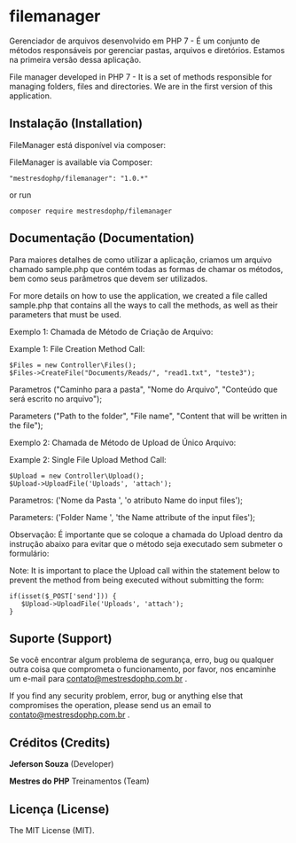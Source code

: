 # **filemanager**
Gerenciador de arquivos desenvolvido em PHP 7 - É um conjunto de métodos responsáveis por gerenciar pastas, arquivos e diretórios. Estamos na primeira versão dessa aplicação.

File manager developed in PHP 7 - It is a set of methods responsible for managing folders, files and directories. We are in the first version of this application.


## **Instalação (Installation)**

FileManager está disponível via composer:

FileManager is available via Composer:

```
"mestresdophp/filemanager": "1.0.*"
```

or run

```
composer require mestresdophp/filemanager
```


## **Documentação (Documentation)**

Para maiores detalhes de como utilizar a aplicação, criamos um arquivo chamado sample.php que contém todas as formas de chamar os métodos, bem como seus parâmetros que devem ser utilizados.

For more details on how to use the application, we created a file called sample.php that contains all the ways to call the methods, as well as their parameters that must be used.

Exemplo 1: Chamada de Método de Criação de Arquivo: 

Example 1: File Creation Method Call:

```
$Files = new Controller\Files();
$Files->CreateFile("Documents/Reads/", "read1.txt", "teste3");
```

Parametros ("Caminho para a pasta", "Nome do Arquivo", "Conteúdo que será escrito no arquivo");

Parameters ("Path to the folder", "File name", "Content that will be written in the file");

Exemplo 2: Chamada de Método de Upload de Único Arquivo:

Example 2: Single File Upload Method Call:

```
$Upload = new Controller\Upload();
$Upload->UploadFile('Uploads', 'attach');
```
 
 Parametros: ('Nome da Pasta ', 'o atributo Name do input files');
 
 Parameters: ('Folder Name ', 'the Name attribute of the input files');
 
 Observação: É importante que se coloque a chamada do Upload dentro da instrução abaixo para evitar que o método seja executado sem submeter o formulário:
 
 Note: It is important to place the Upload call within the statement below to prevent the method from being executed without submitting the form:
 
 ```
 if(isset($_POST['send'])) {
    $Upload->UploadFile('Uploads', 'attach');
 }
```


## **Suporte (Support)**

Se você encontrar algum problema de segurança, erro, bug ou qualquer outra coisa que comprometa o funcionamento, por favor, nos encaminhe um e-mail para [contato@mestresdophp.com.br](contato@mestresdophp.com.br) .

If you find any security problem, error, bug or anything else that compromises the operation, please send us an email to [contato@mestresdophp.com.br](contato@mestresdophp.com.br)  .


## **Créditos (Credits)**

**Jeferson Souza** (Developer)

**Mestres do PHP** Treinamentos (Team)


## **Licença (License)**

The MIT License (MIT).
